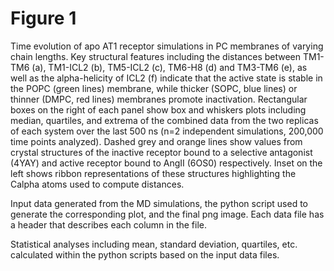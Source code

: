 # Figure 1
Time evolution of apo AT1 receptor simulations in PC membranes of varying chain lengths. Key structural features including the distances between TM1-TM6 (a), TM1-ICL2 (b), TM5-ICL2 (c), TM6-H8 (d) and  TM3-TM6 (e), as well as the alpha-helicity of ICL2 (f) indicate that the active state is stable in the POPC (green lines) membrane, while thicker (SOPC, blue lines) or thinner (DMPC, red lines) membranes promote inactivation. Rectangular boxes on the right of each panel show box and whiskers plots including median, quartiles, and extrema of the combined data from the two replicas of each system over the last 500 ns (n=2 independent simulations, 200,000 time points analyzed). Dashed grey and orange lines show values from crystal structures of the inactive receptor bound to a selective antagonist (4YAY) and active receptor bound to AngII (6OS0) respectively. Inset on the left shows ribbon representations of these structures highlighting the Calpha atoms used to compute distances.

Input data generated from the MD simulations, the python script used to generate the corresponding plot, and the final png image. Each data file has a header that describes each column in the file.

Statistical analyses including mean, standard deviation, quartiles, etc. calculated within the python scripts based on the input data files.
